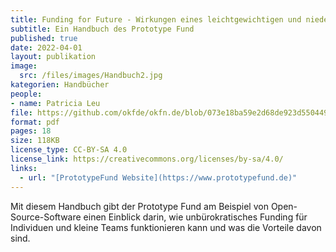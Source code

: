```yaml
---
title: Funding for Future - Wirkungen eines leichtgewichtigen und niederschwelligen Förderinstruments für Open-Source-Software
subtitle: Ein Handbuch des Prototype Fund
published: true
date: 2022-04-01
layout: publikation
image:
  src: /files/images/Handbuch2.jpg
kategorien: Handbücher
people:
- name: Patricia Leu
file: https://github.com/okfde/okfn.de/blob/073e18ba59e2d68de923d550449b50994e975063/static/files/documents/Handbuch-Funding-for-Future.pdf?raw=true
format: pdf
pages: 18
size: 118KB
license_type: CC-BY-SA 4.0
license_link: https://creativecommons.org/licenses/by-sa/4.0/
links: 
  - url: "[PrototypeFund Website](https://www.prototypefund.de)"
---
```


Mit diesem Handbuch gibt der Prototype Fund am Beispiel von Open-Source-Software einen Einblick darin, wie unbürokratisches Funding für Individuen und kleine Teams funktionieren kann und was die Vorteile davon sind.
